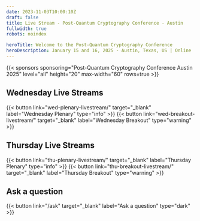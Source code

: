 ```yaml
---
date: 2023-11-03T10:00:10Z
draft: false
title: Live Stream - Post-Quantum Cryptography Conference - Austin
fullwidth: true
robots: noindex

heroTitle: Welcome to the Post-Quantum Cryptography Conference
heroDescription: January 15 and 16, 2025 - Austin, Texas, US | Online
---
```


{{< sponsors sponsoring="Post-Quantum Cryptography Conference Austin 2025" level="all" height="20" max-width="60" rows=true >}}

## Wednesday Live Streams

{{< button link="wed-plenary-livestream/" target="_blank" label="Wednesday Plenary" type="info" >}} 
{{< button link="wed-breakout-livestream/" target="_blank" label="Wednesday Breakout" type="warning" >}} 

## Thursday Live Streams

{{< button link="thu-plenary-livestream/" target="_blank" label="Thursday Plenary" type="info" >}} 
{{< button link="thu-breakout-livestream/" target="_blank" label="Thursday Breakout" type="warning" >}} 

## Ask a question

{{< button link="/ask" target="_blank" label="Ask a question" type="dark" >}} 

